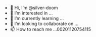 - 👋 Hi, I’m @silver-doom
- 👀 I’m interested in ...
- 🌱 I’m currently learning ...
- 💞️ I’m looking to collaborate on ...
- 📫 How to reach me ...00201120754115

<!---
silver-doom/silver-doom is a ✨ special ✨ repository because its `README.md` (this file) appears on your GitHub profile.
You can click the Preview link to take a look at your changes.
--->
